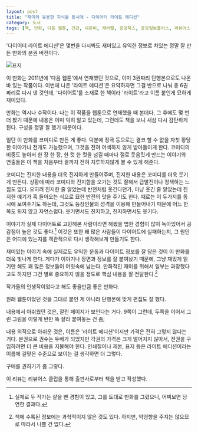 ```yaml
---
layout: post
title: "재미와 유용한 지식을 동시에 - 다이어터 라이트 에디션"
category: 도서
tags: [책, 만화, 다음 웹툰, 건강, 네온비, 캐러멜, 중앙북스, 중앙일보플러스, 리뷰어스 클럽, 서평]
---
```


'다이어터 라이트 에디션'은
몇번을 다시봐도 재미있고 유익한 정보로 차있는
정말 잘 만든 만화의 분권 버전이다.

![표지](https://images2.imgbox.com/99/4c/6V2ozJBz_o.jpg)

이 만화는 2011년에 '다음 웹툰'에서 연재했던 것으로,
이미 3권짜리 단행본으로도 나온 바 있는 작품이다.
이번에 나온 '라이트 에디션'은 요약하자면 그걸 반으로 나눠 총 6권짜리로 다시 낸 것인데,
'다이어트'를 소재로 한 책이라 '라이트'라고 이름 붙인게 묘하게 재미있다.

만화는 역시나 수작이다.
나는 이 작품을 웹툰으로 연재했을 때 본데다,
그 후에도 몇 번 더 봤기 때문에 내용은 이미 익히 알고 있는데,
그런데도 책을 보니 새삼 다시 감탄하게 된다.
구성을 정말 잘 했기 때문이다.

일단 이 만화를 코미디로 만든 게 좋다.
덕분에 정극 등으로는 결코 할 수 없을 자칫 황당한 이야기나 전개도 가능했으며,
그것을 전혀 어색하지 않게 받아들이게 한다.
코미디의 비중도 높아서 한 장 한 장, 한 컷 한 컷을 넘길 때마다 절로 웃음짓게 만드는 이야기와 연출들은
이 책을 처음부터 끝까지 전혀 지루하지않게 볼 수 있게 해준다.

코미디는 진지한 내용을 더욱 진지하게 만들어주며, 진지한 내용은 코미디를 더욱 웃기게 만든다.
상황에 따라 코미디와 진지함을 오가는 것도 잘해서 급발진이나 정색하는 느낌도 없다.
오히려 진지한 줄 알았는데 반전처럼 웃긴다던가,
마냥 웃긴 줄 알았는데 진지한 얘기가 훅 들어오는 식으로 묘한 반전의 맛을 주기도 한다.
때로는 이 두가지를 동시에 보여주기도 하는데,
그것도 등장인물의 성격을 이용해 만들어내기 때문에 어느 한쪽도 튀지 않고 자연스럽다.
웃기면서도 진지하고, 진지하면서도 웃기다.

이야기가 실제 다이어트로 고민해본 사람이라면 해봤을 법한 경험이 많이 녹아있어서 공감점이 높은 것도 좋다.[^1]
이것은 또한 왜 많은 사람들이 다이어트에 실패하는지,
그 원인은 어디에 있는지를 객관적으로 다시 생각해보게 만들기도 한다.

[^1]: 실제로 두 작가는 살을 뺀 경험이 있고, 그를 토대로 만화를 그렸으니, 어찌보면 당연한 결과다.

재미있는 이야기 속에 실제로도 유익한 운동과 다이어트 정보를 잘 담은 것이 이 만화를 더욱 빛나게 한다.
게다가 이야기나 장면과 정보를 잘 붙여놨기 때문에,
그냥 재밌게 읽기만 해도 꽤 많은 정보들이 머릿속에 남는다.
만화적인 재미를 위해서 일부는 과장했다고도 하지만
그건 별로 중요하지 않을 정도로 핵심 내용을 잘 전달한다.[^2]

[^2]: 책에 수록된 정보에는 과학적이지 않은 것도 있다. 하지만, 악영향을 주지는 않으므로 따라서 나쁠 건 없다.

작가들의 인생작이었다고 해도 좋을만큼 좋은 만화다.

원래 웹툰이었던 것을 그대로 붙인 게 아니라
단행본에 맞게 편집도 잘 했다.

내용에서 아쉬웠던 것은, 잘린 페이지가 보인다는 거다.
9쪽이 그런데, 두쪽을 이어서 그린 그림을 이렇게 반만 똑 잘라 붙여놓는 건 좀;

내용 외적으로 아쉬운 것은,
이름은 '라이트 에디션'이지만 가격은 전혀 그렇지 않다는 거다.
분권으로 권수는 두배가 되었지만 각권의 가격은 크게 떨어지지 않아서,
전권을 구입하려면 더 큰 비용을 지불해야 한다.
인쇄질이나 제본, 표지 등은 라이트 에디션이라는 이름에 걸맞은 수준으로 보이는 걸 생각하면 더 그렇다.

구매를 권하기가 좀 그렇다.



<div class="im im-info">
이 리뷰는 리뷰어스 클럽을 통해 출판사로부터 책을 받고 작성했다.
</div>
